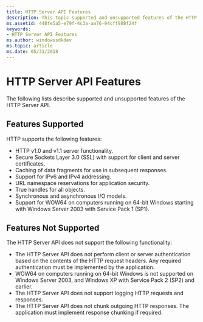 ```yaml
---
title: HTTP Server API Features
description: This topic supported and unsupported features of the HTTP Server API.
ms.assetid: 448fe5a5-e79f-4c3a-aa76-94cff988f24f
keywords:
- HTTP Server API Features
ms.author: windowssdkdev
ms.topic: article
ms.date: 05/31/2018
---
```


# HTTP Server API Features

The following lists describe supported and unsupported features of the HTTP Server API.

## Features Supported

HTTP supports the following features:

-   HTTP v1.0 and v1.1 server functionality.
-   Secure Sockets Layer 3.0 (SSL) with support for client and server certificates.
-   Caching of data fragments for use in subsequent responses.
-   Support for IPv6 and IPv4 addressing.
-   URL namespace reservations for application security.
-   True handles for all objects.
-   Synchronous and asynchronous I/O models.
-   Support for WOW64 on computers running on 64-bit Windows starting with Windows Server 2003 with Service Pack 1 (SP1).

## Features Not Supported

The HTTP Server API does not support the following functionality:

-   The HTTP Server API does not perform client or server authentication based on the contents of the HTTP request headers. Any required authentication must be implemented by the application.
-   WOW64 on computers running on 64-bit Windows is not supported on Windows Server 2003, and Windows XP with Service Pack 2 (SP2) and earlier.
-   The HTTP Server API does not support logging HTTP requests and responses.
-   The HTTP Server API does not chunk outgoing HTTP responses. The application must implement response chunking if required.

 

 




